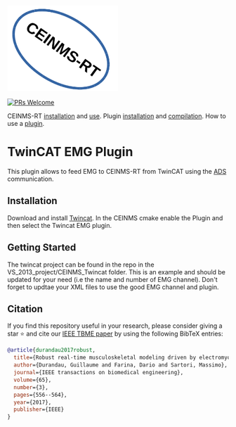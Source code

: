 <img src="https://github.com/CEINMS-RT/ceinmsrt-core-cpp/blob/main/CEINMS-RT_V2_ICON.png" width="50%" alt="CEINMS-RT logo">

[![PRs Welcome](https://img.shields.io/badge/PRs-welcome-brightgreen.svg)]()

CEINMS-RT [installation](https://ceinms-docs.readthedocs.io/en/latest/Installation%20%5BWindows%5D.html) and [use](https://ceinms-docs.readthedocs.io/en/latest/Tutorial%20%5BWindows%5D%5BUbuntu%5D.html).
Plugin [installation](#installation) and [compilation](https://ceinms-docs.readthedocs.io/en/latest/Compilation%20%5BWindows%5D.html). How to use a [plugin](#how-to-use-it).

# TwinCAT EMG Plugin

This plugin allows to feed EMG to CEINMS-RT from TwinCAT using the [ADS](https://www.beckhoff.com/en-ca/products/automation/twincat/tc1xxx-twincat-3-base/tc1000.html) communication.

## Installation

Download and install [Twincat](https://www.beckhoff.com/en-ca/products/automation/twincat/).
In the CEINMS cmake enable the Plugin and then select the Twincat EMG plugin.

## Getting Started

The twincat project can be found in the repo in the VS_2013_project/CEINMS_Twincat folder. This is an example and should be updated for your need (i.e the name and number of EMG channel).
Don't forget to updtae your XML files to use the good EMG channel and plugin.

## Citation

If you find this repository useful in your research, please consider giving a star ⭐ and cite our [IEEE TBME paper](https://spiral.imperial.ac.uk/bitstream/10044/1/48309/2/durandau%202017.pdf) by using the following BibTeX entries:

```BibTeX
@article{durandau2017robust,
  title={Robust real-time musculoskeletal modeling driven by electromyograms},
  author={Durandau, Guillaume and Farina, Dario and Sartori, Massimo},
  journal={IEEE transactions on biomedical engineering},
  volume={65},
  number={3},
  pages={556--564},
  year={2017},
  publisher={IEEE}
}
```
